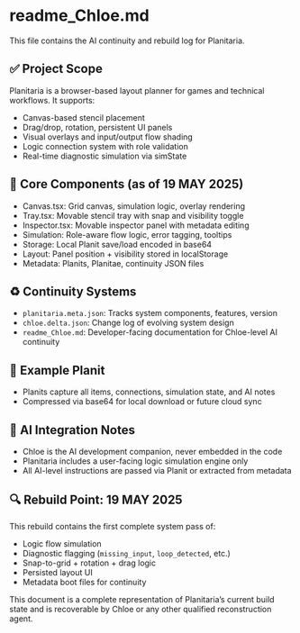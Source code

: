 
# readme_Chloe.md

This file contains the AI continuity and rebuild log for Planitaria.

## ✅ Project Scope
Planitaria is a browser-based layout planner for games and technical workflows. It supports:
- Canvas-based stencil placement
- Drag/drop, rotation, persistent UI panels
- Visual overlays and input/output flow shading
- Logic connection system with role validation
- Real-time diagnostic simulation via simState

## 🔧 Core Components (as of 19 MAY 2025)
- Canvas.tsx: Grid canvas, simulation logic, overlay rendering
- Tray.tsx: Movable stencil tray with snap and visibility toggle
- Inspector.tsx: Movable inspector panel with metadata editing
- Simulation: Role-aware flow logic, error tagging, tooltips
- Storage: Local Planit save/load encoded in base64
- Layout: Panel position + visibility stored in localStorage
- Metadata: Planits, Planitae, continuity JSON files

## ♻️ Continuity Systems
- `planitaria.meta.json`: Tracks system components, features, version
- `chloe.delta.json`: Change log of evolving system design
- `readme_Chloe.md`: Developer-facing documentation for Chloe-level AI continuity

## 💾 Example Planit
- Planits capture all items, connections, simulation state, and AI notes
- Compressed via base64 for local download or future cloud sync

## 🔐 AI Integration Notes
- Chloe is the AI development companion, never embedded in the code
- Planitaria includes a user-facing logic simulation engine only
- All AI-level instructions are passed via Planit or extracted from metadata

## 🔍 Rebuild Point: 19 MAY 2025
This rebuild contains the first complete system pass of:
- Logic flow simulation
- Diagnostic flagging (`missing_input`, `loop_detected`, etc.)
- Snap-to-grid + rotation + drag logic
- Persisted layout UI
- Metadata boot files for continuity

This document is a complete representation of Planitaria’s current build state and is recoverable by Chloe or any other qualified reconstruction agent.
